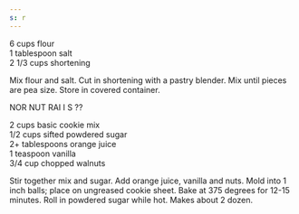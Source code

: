 ```yaml
---
s: r
---
```



6 cups flour  
1 tablespoon salt  
2 1/3 cups shortening  

Mix flour and salt. Cut in shortening with a pastry blender. Mix until pieces are pea size. Store 
in covered container. 

NOR NUT RAI I S ??

2 cups basic cookie mix  
1/2 cups sifted powdered sugar  
2+ tablespoons orange juice  
1 teaspoon vanilla  
3/4 cup chopped walnuts  

Stir together mix and sugar. Add orange juice, vanilla and nuts. Mold into 1 inch balls; place on 
ungreased cookie sheet. Bake at 375 degrees for 12-15 minutes. Roll in powdered sugar while 
hot. Makes about 2 dozen.